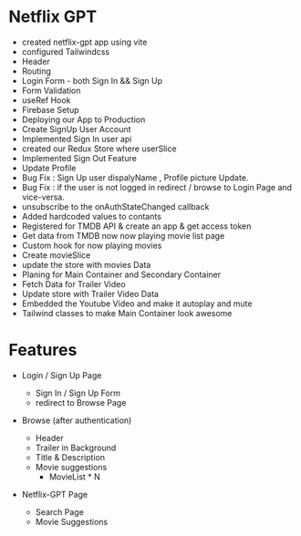 <!-- # React + Vite

This template provides a minimal setup to get React working in Vite with HMR and some ESLint rules.

Currently, two official plugins are available:

- [@vitejs/plugin-react](https://github.com/vitejs/vite-plugin-react/blob/main/packages/plugin-react) uses [Babel](https://babeljs.io/) for Fast Refresh
- [@vitejs/plugin-react-swc](https://github.com/vitejs/vite-plugin-react/blob/main/packages/plugin-react-swc) uses [SWC](https://swc.rs/) for Fast Refresh

## Expanding the ESLint configuration

If you are developing a production application, we recommend using TypeScript with type-aware lint rules enabled. Check out the [TS template](https://github.com/vitejs/vite/tree/main/packages/create-vite/template-react-ts) for information on how to integrate TypeScript and [`typescript-eslint`](https://typescript-eslint.io) in your project. -->

# Netflix GPT

- created netflix-gpt app using vite
- configured Tailwindcss
- Header
- Routing
- Login Form - both Sign In && Sign Up
- Form Validation
- useRef Hook
- Firebase Setup
- Deploying our App to Production
- Create SignUp User Account
- Implemented Sign In user api
- created our Redux Store where userSlice
- Implemented Sign Out Feature
- Update Profile
- Bug Fix : Sign Up user dispalyName , Profile picture Update.
- Bug Fix : if the user is not logged in redirect / browse to Login Page and vice-versa.
- unsubscribe to the onAuthStateChanged callback
- Added hardcoded values to contants
- Registered for TMDB API & create an app & get access token
- Get data from TMDB now now playing movie list page
- Custom hook for now playing movies
- Create movieSlice
- update the store with movies Data
- Planing for Main Container and Secondary Container
- Fetch Data for Trailer Video
- Update store with Trailer Video Data
- Embedded the Youtube Video and make it autoplay and mute
- Tailwind classes to make Main Container look awesome

# Features

- Login / Sign Up Page

  - Sign In / Sign Up Form
  - redirect to Browse Page

- Browse (after authentication)

  - Header
  - Trailer in Background
  - Title & Description
  - Movie suggestions
    - MovieList \* N

- Netflix-GPT Page
  - Search Page
  - Movie Suggestions
